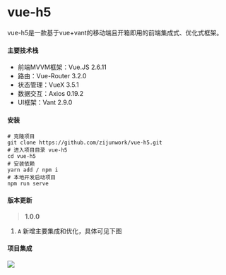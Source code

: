 # vue-h5
vue-h5是一款基于vue+vant的移动端且开箱即用的前端集成式、优化式框架。

#### 主要技术栈
+ 前端MVVM框架：Vue.JS 2.6.11
+ 路由：Vue-Router 3.2.0
+ 状态管理：VueX 3.5.1
+ 数据交互：Axios 0.19.2
+ UI框架：Vant 2.9.0

#### 安装
```
# 克隆项目
git clone https://github.com/zijunwork/vue-h5.git
# 进入项目目录 vue-h5
cd vue-h5
# 安装依赖
yarn add / npm i
# 本地开发启动项目
npm run serve
```

#### 版本更新
> **1.0.0**
1. `A` 新增主要集成和优化，具体可见下图

#### 项目集成
![](https://s1.ax1x.com/2020/07/31/alfdZq.jpg)
